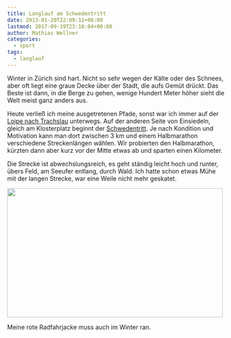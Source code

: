 ```yaml
---
title: Langlauf am Schwedentritt
date: 2013-01-20T22:09:11+00:00
lastmod: 2017-09-19T23:18:04+00:00
author: Mathias Wellner
categories:
  - sport
tags:
  - langlauf
---
```

Winter in Zürich sind hart. Nicht so sehr wegen der Kälte oder des Schnees, aber oft liegt eine graue Decke über der Stadt, die aufs Gemüt drückt. Das Beste ist dann, in die Berge zu gehen, wenige Hundert Meter höher sieht die Welt meist ganz anders aus. 

Heute verließ ich meine ausgetretenen Pfade, sonst war ich immer auf der [Loipe nach Trachslau](http://www.loipe-bolzberg.ch/) unterwegs. Auf der anderen Seite von Einsiedeln, gleich am Klosterplatz beginnt der [Schwedentritt](http://www.schwedentritt.ch/). Je nach Kondition und Motivation kann man dort zwischen 3&nbsp;km und einem Halbmarathon verschiedene Streckenlängen wählen. Wir probierten den Halbmarathon, kürzten dann aber kurz vor der Mitte etwas ab und sparten einen Kilometer. 

Die Strecke ist abwechslungsreich, es geht ständig leicht hoch und runter, übers Feld, am Seeufer entlang, durch Wald. Ich hatte schon etwas Mühe mit der langen Strecke, war eine Weile nicht mehr geskatet. 

<div style="width: 510px" class="wp-caption aligncenter">
  <img src="https://lh6.googleusercontent.com/-Z1IDxIn9X_U/UPxIUTqUmMI/AAAAAAAAA5E/17uS-TgBm4s/s800/MW_20130120_0795.jpg" height="299" width="500" />
  
  <p class="wp-caption-text">
    Meine rote Radfahrjacke muss auch im Winter ran.<br />
  </p>
</div>